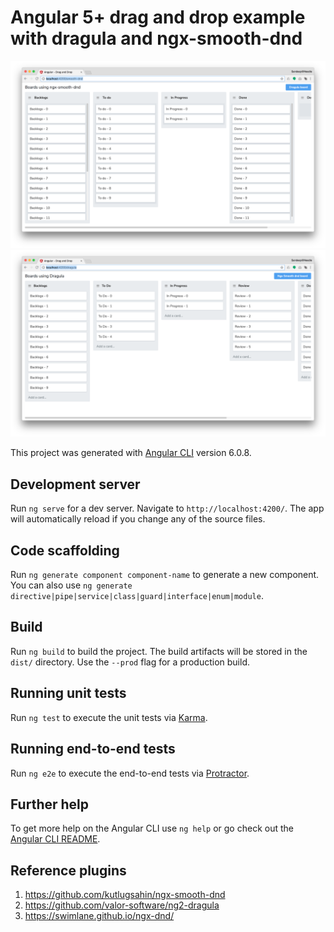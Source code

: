# Angular 5+ drag and drop example with dragula and ngx-smooth-dnd

![Alt text](samples/smooth-dnd.png?raw=true "Smooth dnd scroll")
![Alt text](samples/dragula.png?raw=true "Dragula scroll")

This project was generated with [Angular CLI](https://github.com/angular/angular-cli) version 6.0.8.

## Development server

Run `ng serve` for a dev server. Navigate to `http://localhost:4200/`. The app will automatically reload if you change any of the source files.

## Code scaffolding

Run `ng generate component component-name` to generate a new component. You can also use `ng generate directive|pipe|service|class|guard|interface|enum|module`.

## Build

Run `ng build` to build the project. The build artifacts will be stored in the `dist/` directory. Use the `--prod` flag for a production build.

## Running unit tests

Run `ng test` to execute the unit tests via [Karma](https://karma-runner.github.io).

## Running end-to-end tests

Run `ng e2e` to execute the end-to-end tests via [Protractor](http://www.protractortest.org/).

## Further help

To get more help on the Angular CLI use `ng help` or go check out the [Angular CLI README](https://github.com/angular/angular-cli/blob/master/README.md).

## Reference plugins
1. https://github.com/kutlugsahin/ngx-smooth-dnd
2. https://github.com/valor-software/ng2-dragula
3. https://swimlane.github.io/ngx-dnd/